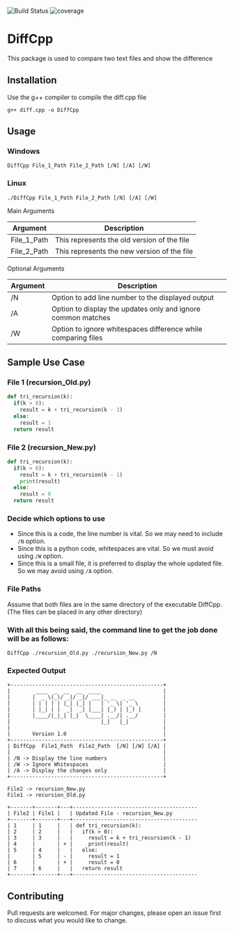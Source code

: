 ![Build Status](https://github.com/Shehab7osny/diffCpp/workflows/Linux%20Build/badge.svg)
![coverage](https://github.com/Shehab7osny/diffCpp/workflows/Linux%20Build/badge.svg)
# DiffCpp
This package is used to compare two text files and show the difference

## Installation
Use the g++ compiler to compile the diff.cpp file
```
g++ diff.cpp -o DiffCpp
```

## Usage
### Windows
```
DiffCpp File_1_Path File_2_Path [/N] [/A] [/W]
```
### Linux
```
./DiffCpp File_1_Path File_2_Path [/N] [/A] [/W]
```

Main Arguments

| Argument                | Description                                                   |
|-------------------------|---------------------------------------------------------------|
| File_1_Path	            |	This represents the old version of the file                   |
| File_2_Path			        | This represents the new version of the file                   |

Optional Arguments

| Argument                | Description                                                   |
|-------------------------|---------------------------------------------------------------|
| /N			                | Option to add line number to the displayed output             |
| /A		                  | Option to display the updates only and ignore common matches  |
| /W	                    | Option to ignore whitespaces difference while comparing files |

## Sample Use Case


### File 1 (recursion_Old.py)
```Python
def tri_recursion(k):
  if(k > 0):
    result = k + tri_recursion(k - 1)
  else:
    result = 1
  return result
```

### File 2 (recursion_New.py)
```Python
def tri_recursion(k):
  if(k > 0):
    result = k + tri_recursion(k - 1)
    print(result)
  else:
    result = 0
  return result
```
### Decide which options to use
* Since this is a code, the line number is vital. So we may need to include ```/N``` option.
* Since this is a python code, whitespaces are vital. So we must avoid using ```/W``` option.
* Since this is a small file, it is preferred to display the whole updated file. So we may avoid using ```/A``` option.

### File Paths
Assume that both files are in the same directory of the executable DiffCpp.
(The files can be placed in any other directory)

### With all this being said, the command line to get the job done will be as follows:
```
DiffCpp ./recursion_Old.py ./recursion_New.py /N
```

### Expected Output
```
+-------------------------------------------------+
|        ____  _  __  __  ____                    |
|       |  _ \(_)/ _|/ _|/ ___|_ __  _ __         |
|       | | | | | |_| |_| |   | '_ \| '_ \        |
|       | |_| | |  _|  _| |___| |_) | |_) |       |
|       |____/|_|_| |_|  \____| .__/| .__/        |
|                             |_|   |_|           |
|                                                 |
|       Version 1.0                               |
+-------------------------------------------------+
| DiffCpp  File1_Path  File2_Path  [/N] [/W] [/A] |
|                                                 |
| /N -> Display the line numbers                  |
| /W -> Ignore Whitespaces                        |
| /A -> Display the changes only                  |
+-------------------------------------------------+

File2 -> recursion_New.py
File1 -> recursion_Old.py

+-------+-------+---+----------------------------------------
| File2 | File1 |   | Updated File - recursion_New.py
+-------+-------+---+----------------------------------------
| 1     | 1     |   | def tri_recursion(k):
| 2     | 2     |   |   if(k > 0):
| 3     | 3     |   |     result = k + tri_recursion(k - 1)
| 4     |       | + |     print(result)
| 5     | 4     |   |   else:
|       | 5     | - |     result = 1
| 6     |       | + |     result = 0
| 7     | 6     |   |   return result
+-------+-------+---+----------------------------------------
```

## Contributing
Pull requests are welcomed. For major changes, please open an issue first to discuss what you would like to change.
